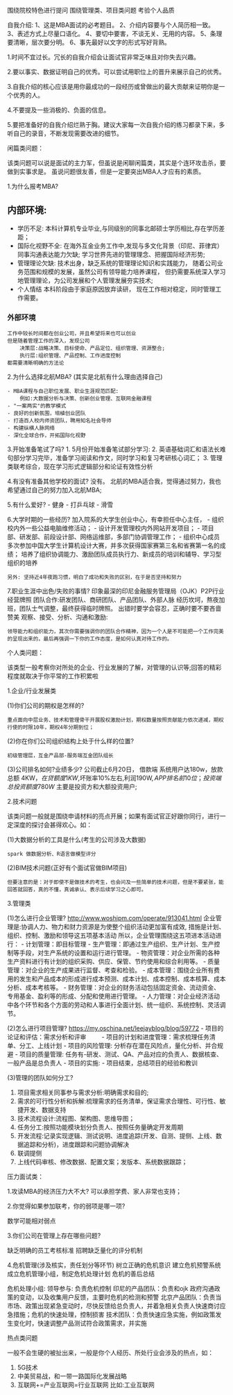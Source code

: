 围绕院校特色进行提问
围绕管理类、项目类问题
考验个人品质

自我介绍:
1、这是MBA面试的必考题目。
2、介绍内容要与个人简历相一致。
3、表述方式上尽量口语化。
4、要切中要害，不谈无关、无用的内容。
5、条理要清晰，层次要分明。
6、事先最好以文字的形式写好背熟。

1.时间不宜过长。冗长的自我介绍会让面试官非常乏味且对你失去兴趣。

2.要以事实、数据证明自己的优秀。可以尝试用职位上的晋升来展示自己的优秀。

3.自我介绍的核心应该是用你最成功的一段经历或曾做出的最大贡献来证明你是一个优秀的人。

4.不要提及一些消极的、负面的信息。

5.要把准备好的自我介绍烂熟于胸。建议大家每一次自我介绍的练习都录下来，多听自己的录音，不断发现需要改进的细节。

闲篇类问题：

该类问题可以说是面试的主力军，但虽说是闲聊闲篇类，其实是个连环攻击杀，要做到实事求是。
虽说问题很友善，但是一定要突出MBA人才应有的素质。

1.为什么报考MBA?

## 内部环境:
-	学历不足:
        本科计算机专业毕业,与同级别的同事北邮硕士学历相比,存在学历差距；
- 	国际化视野不全:
        在海外互金业务工作中,发现与多文化背景（印尼、菲律宾）同事沟通表达能力欠缺;
        学习世界先进的管理理念、把握国际经济形势;
- 	管理理论欠缺:
        技术出身，缺乏系统的管理理论知识和实践能力，
        随着公司业务范围和规模的发展，虽然公司有领导能力培养课程，
        但扔需要系统深入学习地管理理论，为公司发展和个人管理发展夯实技术;
- 	个人情结
        本科阶段由于家庭原因放弃读研，
        现在工作相对稳定，同时管理工作需要。
### 外部环境
    工作中较长时间都在创业公司，并且希望将来也可以创业
    但是随着管理工作的深入，发现公司
        决策层:战略决策、目标使命、产品定位、组织管理、资源整合;
        执行层:组织管理、产品控制、工作进度控制
    都需要清晰明确的方法论

2.为什么选择北航MBA? (其实是北航有什么理由选择自己)

    - MBA课程与自己职位发展、职业生涯规范匹配:
        例如:大数据分析与决策、创新创业管理、互联网金融课程
    - "一案两实"的教学模式
    - 良好的创新氛围，培植创业团队
    - 打造百人校内师资团队，聘用知名社会导师
    - 构建纵横人脉网络
    - 深化全球合作，开拓国际化视野

3.开始准备笔试了吗?
    1. 5月份开始准备笔试部分学习:
    2. 英语基础词汇和语法长难句部分学习完毕，准备学习阅读和作文，同时学习和复习考研核心词汇；
    3. 管理类联考综合，现在学习形式逻辑部分和论证有效性分析

4.有没有准备其他学校的面试?
    没有。
    北航的MBA适合我，觉得通过努力，我也希望通过自己的努力加入北航MBA;


5.有什么爱好?
    - 健身
    - 打乒乓球
    - 滑雪

6.大学时期的一些经历?
    加入院系的大学生创业中心，有幸担任中心主任，
    - 组织校内外一些公益电脑维修活动；
    - 设计开发管理校内外网站开发项目；
    - 项目部、研发部、前段设计部、网络运维部，多部门协调管理工作；
    - 组织中心成员多次参加中国大学生计算机设计大赛，并多次获得国家赛第三名和省赛第一名的成绩；
    培养了组织协调能力、激励团队成员执行力、新成员的培训和辅导、学习型组织的培养

    另外: 坚持近4年夜跑习惯，明白了成功和失败的区别，在于是否坚持和努力


7.职业生涯中出色/失败的事情?
    印象最深的印尼金融服务管理局（OJK）P2P行业经营牌照
    团队合作:研发团队、商研团队、产品团队、外部人脉
    经历坎坷，熬夜加班，团队士气调整，最终获得临时牌照。
    出错时要学会容忍，正确时要不要吝啬赞美
    观察、接受、分析、沟通和激励:

    领导能力和组织能力，其次你需要强调你的团队合作精神，因为一个人是不可能把一个工作完美的呈现出来的，最后再强调一下你的工作态度，是如何认真对待工作的。

个人类问题：

该类型一般考察你对所处的企业、行业发展的了解，对管理的认识等;回答的精彩程度就取决于你平常的工作积累啦

1.企业/行业发展类

(1)你们公司的期权是怎样的?

    重点面向中层业务、技术和管理骨干开展股权激励计划，期权数量按照贡献能力依次递减，期权行使的时限10年，期权4年分期到位；


(2)你在你们公司组织结构上处于什么样的位置?

    初级管理层，互金产品部-服务端互金团队组长


(3)公司排名如何?业绩多少?
    公司截止6月20日，
        借款端 系统用户达180w，放款总额 4KW$，在贷额度1KW$,坏账率10%左右,利润190W$,APP排名前10位；
        投资端 总投资额度780W$ 主要是投资方和大额投资用户;

2.技术问题

该类问题一般就是围绕申请材料的亮点开展；如果有面试官正好跟你同行，进行一定深度的探讨会甚得欢心。如：

(1)大数据分析的工具是什么(考生的公司涉及大数据)

    spark 做数据分析、R语言做模型评分

(2)BIM技术问题(正好有个面试官做BIM项目)

    但要注意的是：对于即使不是做技术的考生，也会问及一些简单的技术问题，但是不要紧张，能回答就回答，真的不懂，真诚承认、表示后续学习之心即可。

3.管理类

(1)怎么进行企业管理?    http://www.woshipm.com/operate/913041.html
   企业管理是:协调人力、物力和财力资源是为使整个组织活动更加富有成效,
   措施是计划、组织、控制、激励和领导这五项基本活动
   所以，企业管理围绕这五项进本活动进行：
        - 计划管理：即目标管理
        - 生产管理：即通过生产组织、生产计划、生产控制等手段，对生产系统的设置和运行进行管理。
        - 物资管理：对企业所需的各种生产资料进行有计划的组织采购、供应、保管、节约使用和综合利用等。
        - 质量管理：对企业的生产成果进行监督、考查和检验。
        - 成本管理：围绕企业所有费用的发生和产品成本的形成进行成本预测、成本计划、成本控制、成本核算、成本分析、成本考核等。
        - 财务管理：对企业的财务活动包括固定资金、流动资金、专用基金、盈利等的形成、分配和使用进行管理。
        - 人力管理：对企业经济活动中各个环节和各个方面的劳动和人事进行全面计划、统一组织、系统控制、灵活调节。



(2)怎么进行项目管理?    https://my.oschina.net/leejayblog/blog/59772
    - 项目的论证和评估：需求分析和评审 　　
    - 项目的计划和进度管理：需求梳理任务清单、分工、上线计划
    - 项目的风险管理: 分析存在潜在风险点，量化分析、并合规避
    - 项目的质量管理: 任务有-研发、测试、QA、产品对应的负责人、数据核查、一般产品是总负责人
    - 项目的实施:
    - 项目结束，总结项目的经验和教训



(3)管理的团队如何分工?

1. 项目需求相关同事参与需求分析:明确需求和目的;
2. 需求的可行性分析和拆解:梳理需求的任务清单，保证需求合理性、可行性、敏捷开发、数据支持
3. 技术流程设计:流程图、架构图、思维导图；
4. 任务分工:按照功能模块划分负责人、按照任务量确定开发周期
5. 开发流程:记录实现逻辑、测试说明、进度追踪(开发、自测、提侧、上线、数据追踪和分析)，进度跟踪和问题协调解决
6. 联调提侧
7. 上线代码审核、修改数据、配置文案；发版本、系统数据跟踪；



压力面试类：

1.攻读MBA的经济压力大不大?
可以承担学费、家人非常也支持；

2.你觉得如果参加联考，你的弱项是哪一项?

数学可能相对弱点

3.你们公司在管理上存在哪些问题?

缺乏明确的员工考核标准
招聘缺乏量化的评分机制


4.危机管理(涉及核实，责任划分等环节)
树立正确的危机意识
建立危机预警系统
成立危机管理小组，制定危机处理计划
危机的善后总结

危机处理小组:
    领导参与:      负责危机控制
    印尼的产品团队：负责和ojk 政府沟通政策的变动，以及收集用户反馈，主要时危机的检测和预警
    北京产品团队：负责当市场、政策出现紧急变动时，尽快反馈给总负责人，并着急相关负责人快速商讨应急措施；危机的快速处理，控制损害
    技术团队：负责快速应急实施，例如政策发生变化时，快速调整产品测试符合政策需求，并实施

热点类问题

一般不会生硬的被扯出来，一般是你个人经历、所处行业会涉及的热点，如：

1. 5G技术
2. 中美贸易战，和一带一路国际化发展战略
3. 互联网+=产业互联网=行业互联网 比如:工业互联网